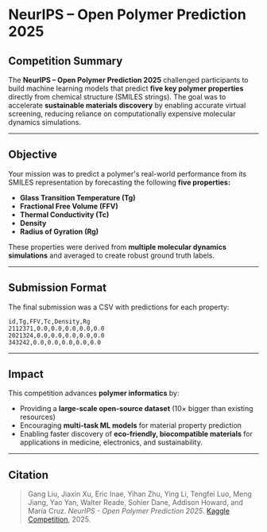 # NeurIPS – Open Polymer Prediction 2025

## Competition Summary
The **NeurIPS – Open Polymer Prediction 2025** challenged participants to build machine learning models that predict **five key polymer properties** directly from chemical structure (SMILES strings). The goal was to accelerate **sustainable materials discovery** by enabling accurate virtual screening, reducing reliance on computationally expensive molecular dynamics simulations.

---

## Objective
Your mission was to predict a polymer's real-world performance from its SMILES representation by forecasting the following **five properties:**

- **Glass Transition Temperature (Tg)**
- **Fractional Free Volume (FFV)**
- **Thermal Conductivity (Tc)**
- **Density**
- **Radius of Gyration (Rg)**

These properties were derived from **multiple molecular dynamics simulations** and averaged to create robust ground truth labels.

---

## Submission Format
The final submission was a CSV with predictions for each property:

```csv
id,Tg,FFV,Tc,Density,Rg
2112371,0.0,0.0,0.0,0.0,0.0
2021324,0.0,0.0,0.0,0.0,0.0
343242,0.0,0.0,0.0,0.0,0.0
```

---

## Impact
This competition advances **polymer informatics** by:
- Providing a **large-scale open-source dataset** (10× bigger than existing resources)
- Encouraging **multi-task ML models** for material property prediction
- Enabling faster discovery of **eco-friendly, biocompatible materials** for applications in medicine, electronics, and sustainability.

---

## Citation
> Gang Liu, Jiaxin Xu, Eric Inae, Yihan Zhu, Ying Li, Tengfei Luo, Meng Jiang, Yao Yan, Walter Reade, Sohier Dane, Addison Howard, and María Cruz. *NeurIPS - Open Polymer Prediction 2025*. [Kaggle Competition](https://kaggle.com/competitions/neurips-open-polymer-prediction-2025), 2025.
